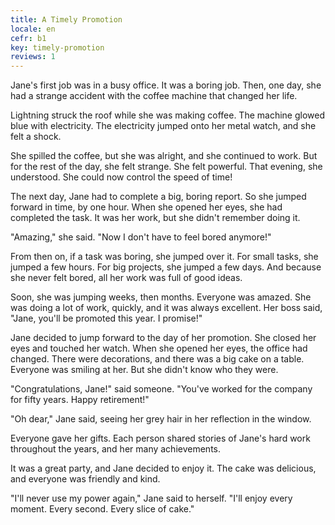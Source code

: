 ```yaml
---
title: A Timely Promotion
locale: en
cefr: b1
key: timely-promotion
reviews: 1
---
```


Jane's first job was in a busy office. It was a boring job. Then, one day, she had a strange accident with the coffee machine that changed her life.

Lightning struck the roof while she was making coffee. The machine glowed blue with electricity. The electricity jumped onto her metal watch, and she felt a shock.

She spilled the coffee, but she was alright, and she continued to work. But for the rest of the day, she felt strange. She felt powerful. That evening, she understood. She could now control the speed of time!

The next day, Jane had to complete a big, boring report. So she jumped forward in time, by one hour. When she opened her eyes, she had completed the task. It was her work, but she didn't remember doing it.

"Amazing," she said. "Now I don't have to feel bored anymore!"

From then on, if a task was boring, she jumped over it. For small tasks, she jumped a few hours. For big projects, she jumped a few days. And because she never felt bored, all her work was full of good ideas.

Soon, she was jumping weeks, then months. Everyone was amazed. She was doing a lot of work, quickly, and it was always excellent. Her boss said, "Jane, you'll be promoted this year. I promise!"

Jane decided to jump forward to the day of her promotion. She closed her eyes and touched her watch. When she opened her eyes, the office had changed. There were decorations, and there was a big cake on a table. Everyone was smiling at her. But she didn't know who they were.

"Congratulations, Jane!" said someone. "You've worked for the company for fifty years. Happy retirement!"

"Oh dear," Jane said, seeing her grey hair in her reflection in the window.

Everyone gave her gifts. Each person shared stories of Jane's hard work throughout the years, and her many achievements.

It was a great party, and Jane decided to enjoy it. The cake was delicious, and everyone was friendly and kind.

"I'll never use my power again," Jane said to herself. "I'll enjoy every moment. Every second. Every slice of cake."
